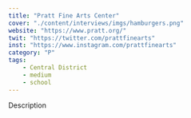 ```yaml
---
title: "Pratt Fine Arts Center"
cover: "./content/interviews/imgs/hamburgers.png"
website: "https://www.pratt.org/"
twit: "https://twitter.com/prattfinearts"
inst: "https://www.instagram.com/prattfinearts"
category: "P"
tags:
    - Central District
    - medium
    - school
---
```


Description
